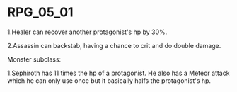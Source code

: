 # RPG_05_01
1.Healer can recover another protagonist's hp by 30%.

2.Assassin can backstab, having a chance to crit and do double damage.

Monster subclass:

1.Sephiroth has 11 times the hp of a protagonist. He also has a Meteor attack which he can only use once but it basically halfs the protagonist's hp.
